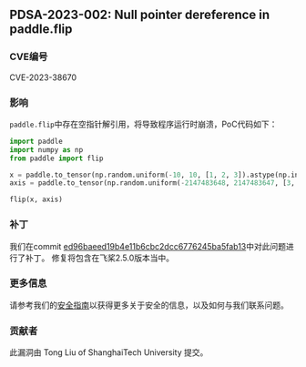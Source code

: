 ## PDSA-2023-002: Null pointer dereference in paddle.flip

### CVE编号

CVE-2023-38670

### 影响

`paddle.flip`中存在空指针解引用，将导致程序运行时崩溃，PoC代码如下：

```python
import paddle
import numpy as np
from paddle import flip

x = paddle.to_tensor(np.random.uniform(-10, 10, [1, 2, 3]).astype(np.int64)),
axis = paddle.to_tensor(np.random.uniform(-2147483648, 2147483647, [3, 3]).astype(np.int32))

flip(x, axis)
```

### 补丁

我们在commit [ed96baeed19b4e11b6cbc2dcc6776245ba5fab13](https://github.com/PaddlePaddle/Paddle/commit/ed96baeed19b4e11b6cbc2dcc6776245ba5fab13)中对此问题进行了补丁。
修复将包含在飞桨2.5.0版本当中。

### 更多信息

请参考我们的[安全指南](../../SECURITY_cn.md)以获得更多关于安全的信息，以及如何与我们联系问题。

### 贡献者

此漏洞由 Tong Liu of ShanghaiTech University 提交。
